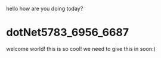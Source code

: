 hello how are you doing today?
# dotNet5783_6956_6687
welcome world!
this is so cool!
we need to give this in soon:)
